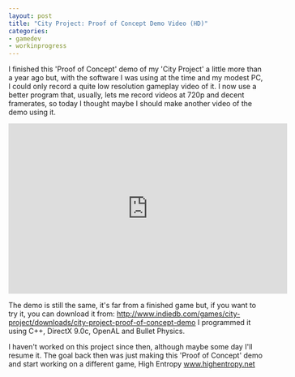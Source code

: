 ```yaml
---
layout: post
title: "City Project: Proof of Concept Demo Video (HD)"
categories:
- gamedev
- workinprogress
---
```


I finished this 'Proof of Concept' demo of my 'City Project' a little more than a year ago but, with the software I was using at the time and my modest PC, I could only record a quite low resolution gameplay video of it. I now use a better program that, usually, lets me record videos at 720p and decent framerates, so today I thought maybe I should make another video of the demo using it.

<div style="text-align: center;">
<iframe allowfullscreen="allowfullscreen" frameborder="0" height="336" src="http://www.youtube.com/embed/13oEmJQ9NSw" width="550"></iframe>
</div>

The demo is still the same, it's far from a finished game but, if you want to try it, you can download it from: <a href="http://www.indiedb.com/games/city-project/downloads/city-project-proof-of-concept-demo">http://www.indiedb.com/games/city-project/downloads/city-project-proof-of-concept-demo</a> I programmed it using C++, DirectX 9.0c, OpenAL and Bullet Physics.

I haven't worked on this project since then, although maybe some day I'll resume it. The goal back then was just making this 'Proof of Concept' demo and start working on a different game, High Entropy <a href="http://www.highentropy.net">www.highentropy.net</a>

